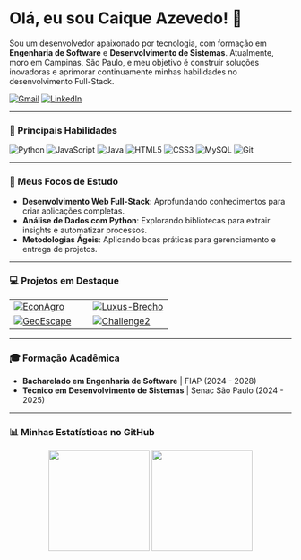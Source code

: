# Olá, eu sou Caique Azevedo! 👋

<p align="left">
  Sou um desenvolvedor apaixonado por tecnologia, com formação em <strong>Engenharia de Software</strong> e <strong>Desenvolvimento de Sistemas</strong>. Atualmente, moro em Campinas, São Paulo, e meu objetivo é construir soluções inovadoras e aprimorar continuamente minhas habilidades no desenvolvimento Full-Stack.
</p>

<p align="left">
  <a href="mailto:caiqueazevedo2005@gmail.com" target="_blank"><img src="https://img.shields.io/badge/Gmail-D14836?style=for-the-badge&logo=gmail&logoColor=white" alt="Gmail"/></a>
  <a href="https://www.linkedin.com/in/caique-azevedo-46a700343" target="_blank"><img src="https://img.shields.io/badge/LinkedIn-0077B5?style=for-the-badge&logo=linkedin&logoColor=white" alt="LinkedIn"/></a>
</p>

---

### 🚀 Principais Habilidades

<p align="left">
  <img src="https://img.shields.io/badge/Python-3776AB?style=for-the-badge&logo=python&logoColor=white" alt="Python" />
  <img src="https://img.shields.io/badge/JavaScript-F7DF1E?style=for-the-badge&logo=javascript&logoColor=black" alt="JavaScript" />
  <img src="https://img.shields.io/badge/Java-ED8B00?style=for-the-badge&logo=openjdk&logoColor=white" alt="Java" />
  <img src="https://img.shields.io/badge/HTML5-E34F26?style=for-the-badge&logo=html5&logoColor=white" alt="HTML5" />
  <img src="https://img.shields.io/badge/CSS3-1572B6?style=for-the-badge&logo=css3&logoColor=white" alt="CSS3" />
  <img src="https://img.shields.io/badge/MySQL-005C84?style=for-the-badge&logo=mysql&logoColor=white" alt="MySQL" />
  <img src="https://img.shields.io/badge/GIT-E44C30?style=for-the-badge&logo=git&logoColor=white" alt="Git" />
</p>

---

### 🌱 Meus Focos de Estudo
- **Desenvolvimento Web Full-Stack**: Aprofundando conhecimentos para criar aplicações completas.
- **Análise de Dados com Python**: Explorando bibliotecas para extrair insights e automatizar processos.
- **Metodologias Ágeis**: Aplicando boas práticas para gerenciamento e entrega de projetos.

---

### 💻 Projetos em Destaque

<table width="100%">
  <tr width="100%">
    <td width="50%" valign="top">
      <a href="https://github.com/CaiqueAzevedo65/EconAgro">
        <img src="https://github-readme-stats.vercel.app/api/pin/?username=CaiqueAzevedo65&repo=EconAgro&theme=dracula" alt="EconAgro">
      </a>
    </td>
    <td width="50%" valign="top">
      <a href="https://github.com/CaiqueAzevedo65/Luxus-Brecho">
        <img src="https://github-readme-stats.vercel.app/api/pin/?username=CaiqueAzevedo65&repo=Luxus-Brecho&theme=dracula" alt="Luxus-Brecho">
      </a>
    </td>
  </tr>
  <tr width="100%">
    <td width="50%" valign="top">
      <a href="https://github.com/CaiqueAzevedo65/GeoEscape">
        <img src="https://github-readme-stats.vercel.app/api/pin/?username=CaiqueAzevedo65&repo=GeoEscape&theme=dracula" alt="GeoEscape">
      </a>
    </td>
    <td width="50%" valign="top">
      <a href="https://github.com/CaiqueAzevedo65/Challenge2">
        <img src="https://github-readme-stats.vercel.app/api/pin/?username=CaiqueAzevedo65&repo=Challenge2&theme=dracula" alt="Challenge2">
      </a>
    </td>
  </tr>
</table>

---

### 🎓 Formação Acadêmica
- **Bacharelado em Engenharia de Software** | FIAP (2024 - 2028)
- **Técnico em Desenvolvimento de Sistemas** | Senac São Paulo (2024 - 2025)

---

### 📊 Minhas Estatísticas no GitHub

<p align="center">
  <img height="180em" src="https://github-readme-stats.vercel.app/api?username=CaiqueAzevedo65&show_icons=true&theme=dracula&include_all_commits=true&count_private=true"/>
  <img height="180em" src="https://github-readme-stats.vercel.app/api/top-langs/?username=CaiqueAzevedo65&layout=compact&langs_count=7&theme=dracula"/>
</p>
